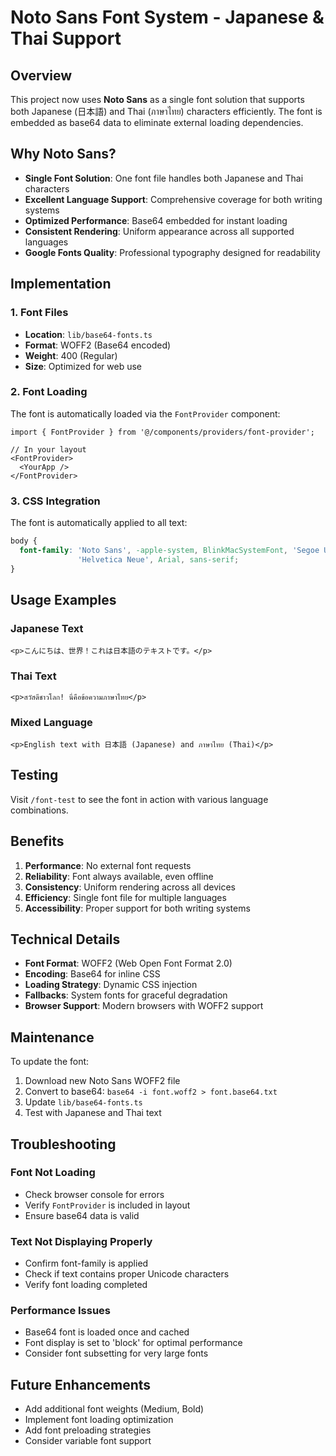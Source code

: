 # Noto Sans Font System - Japanese & Thai Support

## Overview

This project now uses **Noto Sans** as a single font solution that supports both Japanese (日本語) and Thai (ภาษาไทย) characters efficiently. The font is embedded as base64 data to eliminate external loading dependencies.

## Why Noto Sans?

- **Single Font Solution**: One font file handles both Japanese and Thai characters
- **Excellent Language Support**: Comprehensive coverage for both writing systems
- **Optimized Performance**: Base64 embedded for instant loading
- **Consistent Rendering**: Uniform appearance across all supported languages
- **Google Fonts Quality**: Professional typography designed for readability

## Implementation

### 1. Font Files

- **Location**: `lib/base64-fonts.ts`
- **Format**: WOFF2 (Base64 encoded)
- **Weight**: 400 (Regular)
- **Size**: Optimized for web use

### 2. Font Loading

The font is automatically loaded via the `FontProvider` component:

```tsx
import { FontProvider } from '@/components/providers/font-provider';

// In your layout
<FontProvider>
  <YourApp />
</FontProvider>
```

### 3. CSS Integration

The font is automatically applied to all text:

```css
body {
  font-family: 'Noto Sans', -apple-system, BlinkMacSystemFont, 'Segoe UI', 
               'Helvetica Neue', Arial, sans-serif;
}
```

## Usage Examples

### Japanese Text
```tsx
<p>こんにちは、世界！これは日本語のテキストです。</p>
```

### Thai Text
```tsx
<p>สวัสดีชาวโลก! นี่คือข้อความภาษาไทย</p>
```

### Mixed Language
```tsx
<p>English text with 日本語 (Japanese) and ภาษาไทย (Thai)</p>
```

## Testing

Visit `/font-test` to see the font in action with various language combinations.

## Benefits

1. **Performance**: No external font requests
2. **Reliability**: Font always available, even offline
3. **Consistency**: Uniform rendering across all devices
4. **Efficiency**: Single font file for multiple languages
5. **Accessibility**: Proper support for both writing systems

## Technical Details

- **Font Format**: WOFF2 (Web Open Font Format 2.0)
- **Encoding**: Base64 for inline CSS
- **Loading Strategy**: Dynamic CSS injection
- **Fallbacks**: System fonts for graceful degradation
- **Browser Support**: Modern browsers with WOFF2 support

## Maintenance

To update the font:

1. Download new Noto Sans WOFF2 file
2. Convert to base64: `base64 -i font.woff2 > font.base64.txt`
3. Update `lib/base64-fonts.ts`
4. Test with Japanese and Thai text

## Troubleshooting

### Font Not Loading
- Check browser console for errors
- Verify `FontProvider` is included in layout
- Ensure base64 data is valid

### Text Not Displaying Properly
- Confirm font-family is applied
- Check if text contains proper Unicode characters
- Verify font loading completed

### Performance Issues
- Base64 font is loaded once and cached
- Font display is set to 'block' for optimal performance
- Consider font subsetting for very large fonts

## Future Enhancements

- Add additional font weights (Medium, Bold)
- Implement font loading optimization
- Add font preloading strategies
- Consider variable font support
